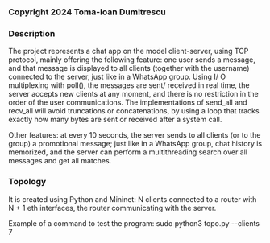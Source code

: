 ### Copyright 2024 Toma-Ioan Dumitrescu


### Description

The project represents a chat app on the model client-server, using TCP protocol,
mainly offering the following feature: one user sends a message, and that message is
displayed to all clients (together with the username) connected to the server, just
like in a WhatsApp group. Using I/ O multiplexing with poll(), the messages are sent/
received in real time, the server accepts new clients at any moment, and there is no
restriction in the order of the user communications. The implementations of send_all
and recv_all will avoid truncations or concatenations, by using a loop that tracks
exactly how many bytes are sent or received after a system call.

Other features: at every 10 seconds, the server sends to all clients (or to the group)
a promotional message; just like in a WhatsApp group, chat history is memorized, and
the server can perform a multithreading search over all messages and get all matches.

### Topology

It is created using Python and Mininet: N clients connected to a router with N + 1 eth
interfaces, the router communicating with the server.

Example of a command to test the program:
sudo python3 topo.py --clients 7
